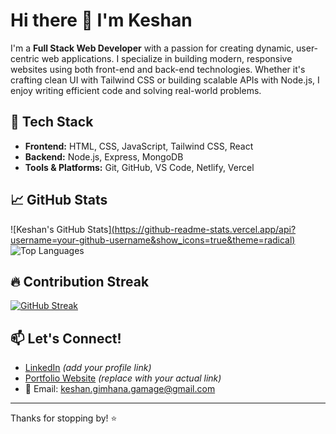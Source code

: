 # Hi there 👋 I'm Keshan

I'm a **Full Stack Web Developer** with a passion for creating dynamic, user-centric web applications. I specialize in building modern, responsive websites using both front-end and back-end technologies. Whether it's crafting clean UI with Tailwind CSS or building scalable APIs with Node.js, I enjoy writing efficient code and solving real-world problems.

## 🔧 Tech Stack
- **Frontend:** HTML, CSS, JavaScript, Tailwind CSS, React
- **Backend:** Node.js, Express, MongoDB
- **Tools & Platforms:** Git, GitHub, VS Code, Netlify, Vercel

## 📈 GitHub Stats

![Keshan's GitHub Stats][(https://github-readme-stats.vercel.app/api?username=your-github-username&show_icons=true&theme=radical)](https://github.com/keshangamage)
![Top Languages](https://github-readme-stats.vercel.app/api/top-langs/?username=your-github-username&layout=compact&theme=radical)

## 🔥 Contribution Streak

[![GitHub Streak](https://streak-stats.demolab.com/?user=your-github-username&theme=radical)](https://git.io/streak-stats)

## 📫 Let's Connect!
- [LinkedIn](https://www.linkedin.com/in/keshan-dev/) *(add your profile link)*
- [Portfolio Website](https://keshangamage.com) *(replace with your actual link)*
- 📧 Email: keshan.gimhana.gamage@gmail.com

---

Thanks for stopping by! ⭐
